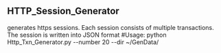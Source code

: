 ## HTTP_Session_Generator
generates https sessions. Each session consists of multiple transactions. The session is written into JSON format
#Usage:
python Http_Txn_Generator.py --number 20 --dir ~/GenData/
